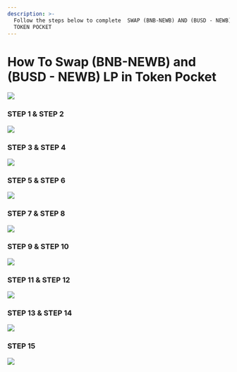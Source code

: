 ```yaml
---
description: >-
  Follow the steps below to complete  SWAP (BNB-NEWB) AND (BUSD - NEWB) LP IN
  TOKEN POCKET
---
```


# How To Swap (BNB-NEWB) and (BUSD - NEWB) LP in Token Pocket

![](<../.gitbook/assets/Slide1 (21).jpeg>)

### STEP 1 & STEP 2

![](<../.gitbook/assets/Slide2 (22).jpeg>)

### STEP 3 & STEP 4

![](<../.gitbook/assets/Slide3 (21).jpeg>)

### STEP 5 & STEP 6

![](<../.gitbook/assets/Slide4 (17).jpeg>)

### STEP 7 & STEP 8

![](<../.gitbook/assets/Slide5 (14).jpeg>)

### STEP 9 & STEP 10

![](<../.gitbook/assets/Slide6 (14).jpeg>)

### STEP 11 & STEP 12

![](<../.gitbook/assets/Slide7 (14).jpeg>)

### STEP 13 & STEP 14

![](<../.gitbook/assets/Slide8 (14).jpeg>)

### STEP 15

![](<../.gitbook/assets/Slide9 (16).jpeg>)
